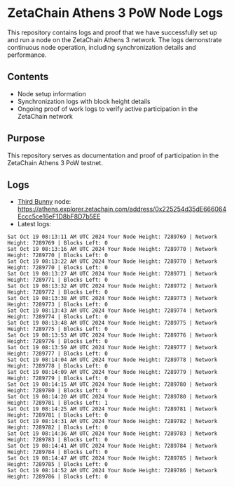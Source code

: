 # ZetaChain Athens 3 PoW Node Logs
This repository contains logs and proof that we have successfully set up and run a node on the ZetaChain Athens 3 network. The logs demonstrate continuous node operation, including synchronization details and performance.

## Contents
- Node setup information
- Synchronization logs with block height details
- Ongoing proof of work logs to verify active participation in the ZetaChain network

## Purpose
This repository serves as documentation and proof of participation in the ZetaChain Athens 3 PoW testnet.

## Logs

- [Third Bunny](https://thirdbunny.xyz/) node: https://athens.explorer.zetachain.com/address/0x225254d35dE666064Eccc5ce16eF1D8bF8D7b5EE
- Latest logs:
```
Sat Oct 19 08:13:11 AM UTC 2024 Your Node Height: 7289769 | Network Height: 7289769 | Blocks Left: 0
Sat Oct 19 08:13:16 AM UTC 2024 Your Node Height: 7289770 | Network Height: 7289770 | Blocks Left: 0
Sat Oct 19 08:13:22 AM UTC 2024 Your Node Height: 7289770 | Network Height: 7289770 | Blocks Left: 0
Sat Oct 19 08:13:27 AM UTC 2024 Your Node Height: 7289771 | Network Height: 7289771 | Blocks Left: 0
Sat Oct 19 08:13:32 AM UTC 2024 Your Node Height: 7289772 | Network Height: 7289772 | Blocks Left: 0
Sat Oct 19 08:13:38 AM UTC 2024 Your Node Height: 7289773 | Network Height: 7289773 | Blocks Left: 0
Sat Oct 19 08:13:43 AM UTC 2024 Your Node Height: 7289774 | Network Height: 7289774 | Blocks Left: 0
Sat Oct 19 08:13:48 AM UTC 2024 Your Node Height: 7289775 | Network Height: 7289775 | Blocks Left: 0
Sat Oct 19 08:13:53 AM UTC 2024 Your Node Height: 7289776 | Network Height: 7289776 | Blocks Left: 0
Sat Oct 19 08:13:59 AM UTC 2024 Your Node Height: 7289777 | Network Height: 7289777 | Blocks Left: 0
Sat Oct 19 08:14:04 AM UTC 2024 Your Node Height: 7289778 | Network Height: 7289778 | Blocks Left: 0
Sat Oct 19 08:14:09 AM UTC 2024 Your Node Height: 7289779 | Network Height: 7289779 | Blocks Left: 0
Sat Oct 19 08:14:15 AM UTC 2024 Your Node Height: 7289780 | Network Height: 7289780 | Blocks Left: 0
Sat Oct 19 08:14:20 AM UTC 2024 Your Node Height: 7289780 | Network Height: 7289781 | Blocks Left: 1
Sat Oct 19 08:14:25 AM UTC 2024 Your Node Height: 7289781 | Network Height: 7289781 | Blocks Left: 0
Sat Oct 19 08:14:31 AM UTC 2024 Your Node Height: 7289782 | Network Height: 7289782 | Blocks Left: 0
Sat Oct 19 08:14:36 AM UTC 2024 Your Node Height: 7289783 | Network Height: 7289783 | Blocks Left: 0
Sat Oct 19 08:14:41 AM UTC 2024 Your Node Height: 7289784 | Network Height: 7289784 | Blocks Left: 0
Sat Oct 19 08:14:47 AM UTC 2024 Your Node Height: 7289785 | Network Height: 7289785 | Blocks Left: 0
Sat Oct 19 08:14:52 AM UTC 2024 Your Node Height: 7289786 | Network Height: 7289786 | Blocks Left: 0
```
